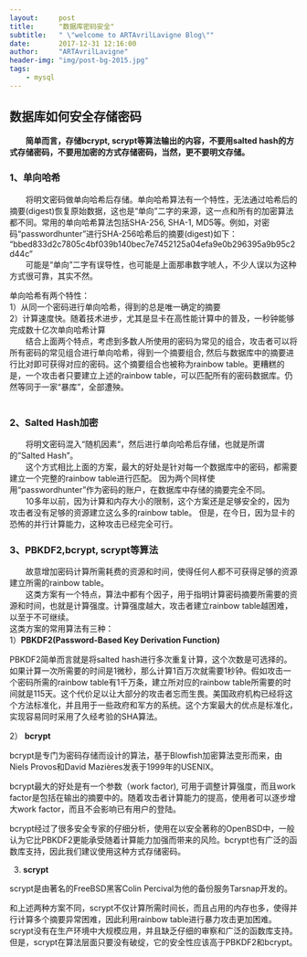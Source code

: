 ```yaml
---
layout:     post
title:      "数据库密码安全"
subtitle:   " \"welcome to ARTAvrilLavigne Blog\""
date:       2017-12-31 12:16:00
author:     "ARTAvrilLavigne"
header-img: "img/post-bg-2015.jpg"
tags:
    - mysql
---
```

## 数据库如何安全存储密码  
　　**简单而言，存储bcrypt, scrypt等算法输出的内容，不要用salted hash的方式存储密码，不要用加密的方式存储密码，当然，更不要明文存储。**<br>
### 1、单向哈希  
　　将明文密码做单向哈希后存储。单向哈希算法有一个特性，无法通过哈希后的摘要(digest)恢复原始数据，这也是“单向”二字的来源，这一点和所有的加密算法都不同。常用的单向哈希算法包括SHA-256, SHA-1, MD5等。例如，对密码“passwordhunter”进行SHA-256哈希后的摘要(digest)如下：<br>
          “bbed833d2c7805c4bf039b140bec7e7452125a04efa9e0b296395a9b95c2d44c”<br>
　　可能是“单向”二字有误导性，也可能是上面那串数字唬人，不少人误以为这种方式很可靠，其实不然。<br>
  
单向哈希有两个特性：<br>
1）从同一个密码进行单向哈希，得到的总是唯一确定的摘要<br>
2）计算速度快。随着技术进步，尤其是显卡在高性能计算中的普及，一秒钟能够完成数十亿次单向哈希计算<br>
　　结合上面两个特点，考虑到多数人所使用的密码为常见的组合，攻击者可以将所有密码的常见组合进行单向哈希，得到一个摘要组合, 然后与数据库中的摘要进行比对即可获得对应的密码。这个摘要组合也被称为rainbow table。更糟糕的是，一个攻击者只要建立上述的rainbow table，可以匹配所有的密码数据库。仍然等同于一家“暴库”，全部遭殃。<br>
  
### 2、Salted Hash加密  
　　将明文密码混入“随机因素“，然后进行单向哈希后存储，也就是所谓的”Salted Hash”。<br> 
　　这个方式相比上面的方案，最大的好处是针对每一个数据库中的密码，都需要建立一个完整的rainbow table进行匹配。 因为两个同样使用“passwordhunter”作为密码的账户，在数据库中存储的摘要完全不同。<br>
　　10多年以前，因为计算和内存大小的限制，这个方案还是足够安全的，因为攻击者没有足够的资源建立这么多的rainbow table。 但是，在今日，因为显卡的恐怖的并行计算能力，这种攻击已经完全可行。<br>

### 3、PBKDF2,bcrypt, scrypt等算法  
　　故意增加密码计算所需耗费的资源和时间，使得任何人都不可获得足够的资源建立所需的rainbow table。<br>
　　这类方案有一个特点，算法中都有个因子，用于指明计算密码摘要所需要的资源和时间，也就是计算强度。计算强度越大，攻击者建立rainbow table越困难，以至于不可继续。<br>
这类方案的常用算法有三种：<br>
1）**PBKDF2(Password-Based Key Derivation Function)**<br>

PBKDF2简单而言就是将salted hash进行多次重复计算，这个次数是可选择的。如果计算一次所需要的时间是1微秒，那么计算1百万次就需要1秒钟。假如攻击一个密码所需的rainbow table有1千万条，建立所对应的rainbow table所需要的时间就是115天。这个代价足以让大部分的攻击者忘而生畏。美国政府机构已经将这个方法标准化，并且用于一些政府和军方的系统。这个方案最大的优点是标准化，实现容易同时采用了久经考验的SHA算法。<br>

2） **bcrypt**<br>

bcrypt是专门为密码存储而设计的算法，基于Blowfish加密算法变形而来，由Niels Provos和David Mazières发表于1999年的USENIX。<br>

bcrypt最大的好处是有一个参数（work factor), 可用于调整计算强度，而且work factor是包括在输出的摘要中的。随着攻击者计算能力的提高，使用者可以逐步增大work factor，而且不会影响已有用户的登陆。<br>

bcrypt经过了很多安全专家的仔细分析，使用在以安全著称的OpenBSD中，一般认为它比PBKDF2更能承受随着计算能力加强而带来的风险。bcrypt也有广泛的函数库支持，因此我们建议使用这种方式存储密码。<br>

3) **scrypt**<br>

scrypt是由著名的FreeBSD黑客Colin Percival为他的备份服务Tarsnap开发的。<br>

和上述两种方案不同，scrypt不仅计算所需时间长，而且占用的内存也多，使得并行计算多个摘要异常困难，因此利用rainbow table进行暴力攻击更加困难。scrypt没有在生产环境中大规模应用，并且缺乏仔细的审察和广泛的函数库支持。但是，scrypt在算法层面只要没有破绽，它的安全性应该高于PBKDF2和bcrypt。<br>
